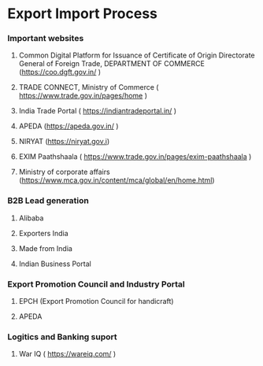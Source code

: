 # Export Import Process

### Important websites

1. Common Digital Platform for Issuance of Certificate of Origin
    Directorate General of Foreign Trade, DEPARTMENT OF COMMERCE (https://coo.dgft.gov.in/ )

2. TRADE CONNECT, Ministry of Commerce ( https://www.trade.gov.in/pages/home )

3. India Trade Portal ( https://indiantradeportal.in/ )

4. APEDA (https://apeda.gov.in/ )

5. NIRYAT (https://niryat.gov.i)

6. EXIM Paathshaala ( https://www.trade.gov.in/pages/exim-paathshaala )

7. Ministry of corporate affairs (https://www.mca.gov.in/content/mca/global/en/home.html)

### B2B Lead generation

1. Alibaba

2. Exporters India

3. Made from India

4. Indian Business Portal 

### Export Promotion Council and Industry Portal

1. EPCH (Export Promotion Council for handicraft)

2. APEDA

### Logitics and Banking suport

1. War IQ ( https://wareiq.com/ )